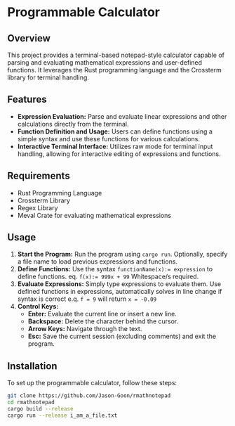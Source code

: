 # Programmable Calculator

## Overview
This project provides a terminal-based notepad-style calculator capable of parsing and evaluating mathematical expressions and user-defined functions. It leverages the Rust programming language and the Crossterm library for terminal handling.

## Features
- **Expression Evaluation:** Parse and evaluate linear expressions and other calculations directly from the terminal.
- **Function Definition and Usage:** Users can define functions using a simple syntax and use these functions for various calculations.
- **Interactive Terminal Interface:** Utilizes raw mode for terminal input handling, allowing for interactive editing of expressions and functions.

## Requirements
- Rust Programming Language
- Crossterm Library
- Regex Library
- Meval Crate for evaluating mathematical expressions

## Usage
1. **Start the Program:** Run the program using `cargo run`. Optionally, specify a file name to load previous expressions and functions.
2. **Define Functions:** Use the syntax `functionName(x):= expression` to define functions. eq. `f(x):= 999x + 99` Whitespace/s required.
3. **Evaluate Expressions:** Simply type expressions to evaluate them. Use defined functions in expressions, automatically solves in line change if syntax is correct e.q. `f = 9` will return `x = -0.09`
4. **Control Keys:**
   - **Enter:** Evaluate the current line or insert a new line.
   - **Backspace:** Delete the character behind the cursor.
   - **Arrow Keys:** Navigate through the text.
   - **Esc:** Save the current session (excluding comments) and exit the program.

## Installation
To set up the programmable calculator, follow these steps:
```bash
git clone https://github.com/Jason-Goon/rmathnotepad
cd rmathnotepad
cargo build --release
cargo run --release i_am_a_file.txt
```

